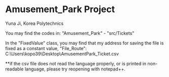 # Amusement_Park Project

Yuna Ji, Korea Polytechnics

You may find the codes in: "Amusement_Park" - "src/Tickets"

In the "FixedValue" class, you may find that my address for saving the file is fixed as a constant value, "File_Route":
C:\\Users\\kopo39\\Desktop\\AmusementPark_Ticket.csv

**if the csv file does not read the language properly, or is printed in non-readable language, please try reopening with notepad++.
